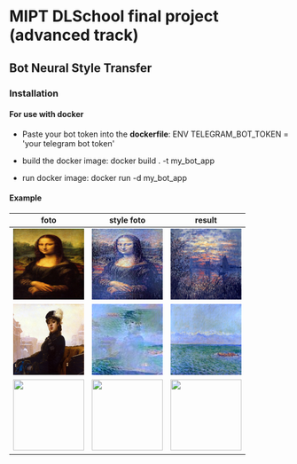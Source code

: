 # MIPT DLSchool final project (advanced track) #

## Bot  Neural Style Transfer

### Installation

#### For use with docker

- Paste your bot token into the **dockerfile**:
ENV TELEGRAM_BOT_TOKEN = 'your telegram bot token'

- build the docker image:
docker build . -t my_bot_app

- run docker image:
docker run -d my_bot_app


#### Example

|   foto   |   style foto   |   result   |
|----------|----------------|------------|
| <img src="https://github.com/alexiv-tn65/DLS_Project/blob/d2d46bd56c682f13aa121f8474dc24c6acde2362/examples/1/335034699_main.jpg" width="128" height="128"> | <img src="https://github.com/alexiv-tn65/DLS_Project/blob/d2d46bd56c682f13aa121f8474dc24c6acde2362/examples/1/335034699_result.jpg" width="128" height="128">   | <img src="https://github.com/alexiv-tn65/DLS_Project/blob/d2d46bd56c682f13aa121f8474dc24c6acde2362/examples/1/335034699_style.jpg" width="128" height="128">  |
| <img src="https://github.com/alexiv-tn65/DLS_Project/blob/5646c5706ef6df26768a3b372ec67b3e77690a0c/examples/2/335034699_main.jpg" width="128" height="128"> | <img src="https://github.com/alexiv-tn65/DLS_Project/blob/5646c5706ef6df26768a3b372ec67b3e77690a0c/examples/2/335034699_result.jpg" width="128" height="128">   | <img src="https://github.com/alexiv-tn65/DLS_Project/blob/5646c5706ef6df26768a3b372ec67b3e77690a0c/examples/2/335034699_style.jpg" width="128" height="128">  |
| <img src="" width="128" height="128"> | <img src="" width="128" height="128">   | <img src="" width="128" height="128">  |
